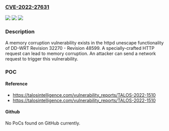 ### [CVE-2022-27631](https://cve.mitre.org/cgi-bin/cvename.cgi?name=CVE-2022-27631)
![](https://img.shields.io/static/v1?label=Product&message=DD-WRT&color=blue)
![](https://img.shields.io/static/v1?label=Version&message=%3D%20Revision%2032270%20-%20Revision%2048599%20&color=brighgreen)
![](https://img.shields.io/static/v1?label=Vulnerability&message=CWE-787%3A%20Out-of-bounds%20Write&color=brighgreen)

### Description

A memory corruption vulnerability exists in the httpd unescape functionality of DD-WRT Revision 32270 - Revision 48599. A specially-crafted HTTP request can lead to memory corruption. An attacker can send a network request to trigger this vulnerability.

### POC

#### Reference
- https://talosintelligence.com/vulnerability_reports/TALOS-2022-1510
- https://talosintelligence.com/vulnerability_reports/TALOS-2022-1510

#### Github
No PoCs found on GitHub currently.

